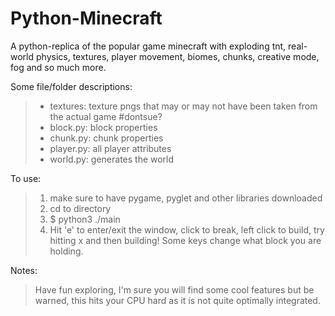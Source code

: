 # Python-Minecraft 
A python-replica of the popular game minecraft with exploding tnt, real-world physics, textures, player movement, biomes, chunks, creative mode, fog and so much more.


Some file/folder descriptions: 
 >  - textures: texture pngs that may or may not have been taken from the actual game #dontsue?
 >  - block.py: block properties
 >  - chunk.py: chunk properties
 >  - player.py: all player attributes 
 >  - world.py: generates the world
    
 
To use:

 > 1. make sure to have pygame, pyglet and other libraries downloaded </li>
>  2. cd to directory 
 > 3. $ python3 ./main 
>  4. Hit 'e' to enter/exit the window, click to break, left click to build, try hitting x and then building! Some keys change what block you are holding.
  
Notes: 

>Have fun exploring, I'm sure you will find some cool features but be warned, this hits your CPU hard as it is not quite optimally integrated.
